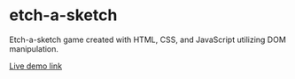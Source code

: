 # etch-a-sketch

Etch-a-sketch game created with HTML, CSS, and JavaScript utilizing DOM manipulation.

[Live demo link](https://haileyrs.github.io/etch-a-sketch/)
